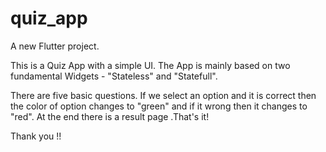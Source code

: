 # quiz_app

A new Flutter project.

This is a Quiz App with a simple UI.
The App is mainly based on two fundamental Widgets - "Stateless" and "Statefull".

There are five basic questions. If we select an option and it is correct then the color of option changes to "green" and if it wrong then it changes to "red".
At the end there is a result page .That's it!

Thank you !!
